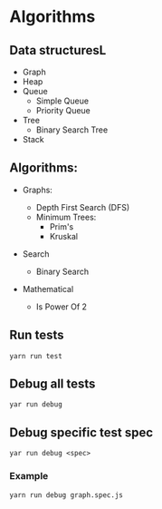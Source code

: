 # Algorithms

## Data structuresL

* Graph
* Heap
* Queue
    * Simple Queue
    * Priority Queue
* Tree
    * Binary Search Tree
* Stack

## Algorithms:

* Graphs:
    * Depth First Search (DFS)
    * Minimum Trees:
        * Prim's
        * Kruskal

* Search
    * Binary Search

* Mathematical
    * Is Power Of 2
    

## Run tests

```
yarn run test
```

## Debug all tests

```
yar run debug
```

## Debug specific test spec

```
yar run debug <spec>
```

### Example

```
yarn run debug graph.spec.js
```